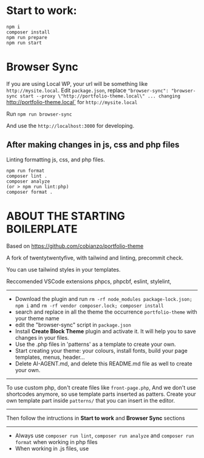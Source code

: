 # Start to work:

```
npm i
composer install
npm run prepare
npm run start
```

# Browser Sync

If you are using Local WP, your url will be something like
`http://mysite.local`.
Edit `package.json`,
replace `"browser-sync": "browser-sync start --proxy \"http://portfolio-theme.local\" ...
changing `http://portfolio-theme.local` for `http://mysite.local`

Run
`npm run browser-sync`

And use the `http://localhost:3000` for developing.



## After making changes in js, css and php files

Linting formatting js, css, and php files.

```
npm run format
composer lint .
composer analyze
(or > npm run lint:php)
composer format .
```

# ABOUT THE STARTING BOILERPLATE

Based on
https://github.com/cobianzo/portfolio-theme

A fork of twentytwentyfive, with tailwind and linting, precommit check.

You can use tailwind styles in your templates.

Reccomended VSCode extensions
phpcs, phpcbf, eslint, stylelint,

---

- Download the plugin and run `rm -rf node_modules package-lock.json; npm i`
and `rm -rf vendor composer.lock; composer install`
- search and replace in all the theme the occurrence `portfolio-theme` with your theme name
- edit the "browser-sync" script in `package.json`
- Install **Create Block Theme** plugin and activate it. It will help you to save changes in your files.
- Use the .php files in 'patterns' as a template to create your own.
- Start creating your theme: your colours, install fonts, build your page templates, menus, header...
- Delete AI-AGENT.md, and delete this README.md file as well to create your own.

---

To use custom php, don't create files like `front-page.php`,
And we don't use shortcodes anymore, so use template parts inserted as patters.
Create your own template part inside `patterns/` that you can insert in the
editor.

---

Then follow the intructions in **Start to work** and **Browser Sync** sections

---

- Always use `composer run lint`, `composer run analyze` and `composer run format` when working in php files
- When working in .js files, use
